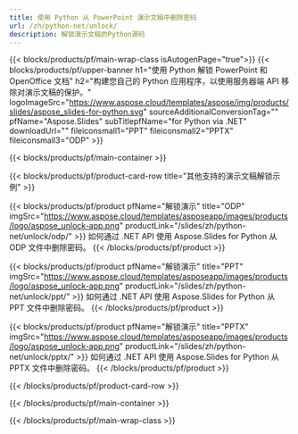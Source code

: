 ```yaml
---
title: 使用 Python 从 PowerPoint 演示文稿中删除密码
url: /zh/python-net/unlock/
description: 解锁演示文稿的Python源码
---
```


{{< blocks/products/pf/main-wrap-class isAutogenPage="true">}}
{{< blocks/products/pf/upper-banner h1="使用 Python 解锁 PowerPoint 和 OpenOffice 文档" h2="构建您自己的 Python 应用程序，以使用服务器端 API 移除对演示文稿的保护。" logoImageSrc="https://www.aspose.cloud/templates/aspose/img/products/slides/aspose_slides-for-python.svg" sourceAdditionalConversionTag="" pfName="Aspose.Slides" subTitlepfName="for Python via .NET" downloadUrl="" fileiconsmall1="PPT" fileiconsmall2="PPTX" fileiconsmall3="ODP" >}}

{{< blocks/products/pf/main-container >}}

{{< blocks/products/pf/product-card-row title="其他支持的演示文稿解锁示例" >}}

{{< blocks/products/pf/product pfName="解锁演示" title="ODP" imgSrc="https://www.aspose.cloud/templates/asposeapp/images/products/logo/aspose_unlock-app.png" productLink="/slides/zh/python-net/unlock/odp/" >}}
如何通过 .NET API 使用 Aspose.Slides for Python 从 ODP 文件中删除密码。
{{< /blocks/products/pf/product >}}

{{< blocks/products/pf/product pfName="解锁演示" title="PPT" imgSrc="https://www.aspose.cloud/templates/asposeapp/images/products/logo/aspose_unlock-app.png" productLink="/slides/zh/python-net/unlock/ppt/" >}}
如何通过 .NET API 使用 Aspose.Slides for Python 从 PPT 文件中删除密码。
{{< /blocks/products/pf/product >}}

{{< blocks/products/pf/product pfName="解锁演示" title="PPTX" imgSrc="https://www.aspose.cloud/templates/asposeapp/images/products/logo/aspose_unlock-app.png" productLink="/slides/zh/python-net/unlock/pptx/" >}}
如何通过 .NET API 使用 Aspose.Slides for Python 从 PPTX 文件中删除密码。
{{< /blocks/products/pf/product >}}



{{< /blocks/products/pf/product-card-row >}}

{{< /blocks/products/pf/main-container >}}
    
{{< /blocks/products/pf/main-wrap-class >}}